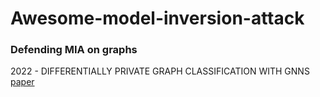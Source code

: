# Awesome-model-inversion-attack

### Defending MIA on graphs

2022 - DIFFERENTIALLY PRIVATE GRAPH CLASSIFICATION WITH GNNS
[paper](https://arxiv.org/pdf/2202.02575.pdf)
